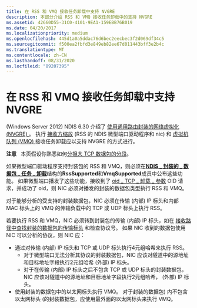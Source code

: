```yaml
---
title: 在 RSS 和 VMQ 接收任务卸载中支持 NVGRE
description: 本部分介绍 RSS 和 VMQ 接收任务卸载中的支持 NVGRE
ms.assetid: 42660D55-31C0-4101-9EA1-159EBB76B019
ms.date: 04/20/2017
ms.localizationpriority: medium
ms.openlocfilehash: 445d1a0a5ddac76d6bec2eecbec3f2d069df34c5
ms.sourcegitcommit: f500ea2fbfd3e849eb82ee67d011443bff3e2b4c
ms.translationtype: MT
ms.contentlocale: zh-CN
ms.lasthandoff: 08/31/2020
ms.locfileid: "89207395"
---
```

# <a name="supporting-nvgre-in-rss-and-vmq-receive-task-offloads"></a>在 RSS 和 VMQ 接收任务卸载中支持 NVGRE


 (Windows Server 2012) NDIS 6.30 介绍了 [使用通用路由封装的网络虚拟化 (NVGRE) ](network-virtualization-using-generic-routing-encapsulation--nvgre--task-offload.md)。 执行 [接收方缩放](receive-scaling.md) (RSS 的 NDIS 微型端口驱动程序和 nic) 和 [虚拟机队列 (VMQ) ](virtual-machine-queue--vmq-.md) 接收任务卸载应以支持 NVGRE 的方式进行。

**注意**   本页假设你熟悉如何[分担大 TCP 数据包的分段](offloading-the-segmentation-of-large-tcp-packets.md)。

 

如果微型端口驱动程序支持封装包的 RSS 和 VMQ，则必须在[**NDIS \_ 封装的 \_ 数据包 \_ 任务 \_ 卸载**](/windows-hardware/drivers/ddi/ntddndis/ns-ntddndis-_ndis_encapsulated_packet_task_offload)结构的**RssSupported**和**VmqSupported**成员中公布这些功能。 如果微型端口播发了这些功能，接收到了 [oid \_ TCP \_ 卸载 \_ 参数](./oid-tcp-offload-parameters.md) OID 请求，并成功了 oid，则 NIC 必须对播发的封装的数据包类型执行 RSS 和 VMQ。

对于能够分析的受支持的封装数据包，NIC 必须在传输 (内部) IP 标头和内部 MAC 标头上的 VMQ 的传输负载中的 TCP 或 UDP 标头上执行 RSS。

若要执行 RSS 和 VMQ，NIC 必须转到封装包的传输 (内部) IP 标头，如在 [接收路径中查找封装的数据包的传输标头](locating-the-transport-header-for-encapsulaged-packets-in-the-receive-path.md) 和检查协议号。 如果 NIC 收到的数据包使用 NIC 可以分析的协议，则 NIC 应：

-   通过对传输 (内部) IP 标头和 TCP 或 UDP 标头执行4元组哈希来执行 RSS。
    -   对于微型端口无法分析其协议的封装数据包，NIC 应该对隧道中的源地址和目标地址字段执行2元组哈希 (外部) IP 标头。
    -   对于在传输 (内部) IP 标头之后不包含 TCP 或 UDP 标头的封装数据包，NIC 应该对隧道中的源地址和目标地址字段执行2元组哈希， (外部) IP 标头。
-   使用封装的数据包中的以太网标头执行 VMQ。 对于封装的数据包) 内不包含以太网标头 (的封装数据包，应使用最外面的以太网标头来执行 VMQ。

 

